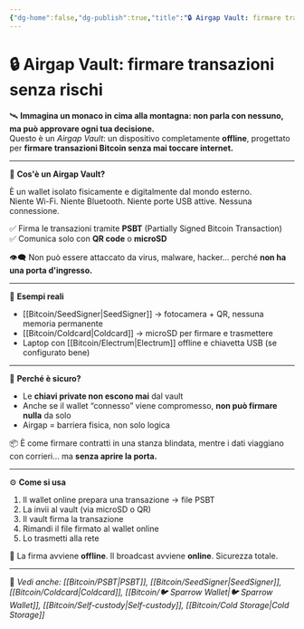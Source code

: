 ```yaml
---
{"dg-home":false,"dg-publish":true,"title":"🔒 Airgap Vault: firmare transazioni senza rischi","tags":["Bitcoin","Airgap","Sicurezza","PSBT","ColdStorage","SelfCustody"],"date":"2025-07-09","permalink":"/bitcoin/airgap-vault/","dgPassFrontmatter":true}
---
```



# 🔒 Airgap Vault: firmare transazioni senza rischi

🛰️ **Immagina un monaco in cima alla montagna: non parla con nessuno, ma può approvare ogni tua decisione.**  
Questo è un *Airgap Vault*: un dispositivo completamente **offline**, progettato per **firmare transazioni Bitcoin senza mai toccare internet.**

---

📡 **Cos'è un Airgap Vault?**

È un wallet isolato fisicamente e digitalmente dal mondo esterno.  
Niente Wi-Fi. Niente Bluetooth. Niente porte USB attive. Nessuna connessione.

✅ Firma le transazioni tramite **PSBT** (Partially Signed Bitcoin Transaction)  
✅ Comunica solo con **QR code** o **microSD**

👁️‍🗨️ Non può essere attaccato da virus, malware, hacker… perché **non ha una porta d'ingresso.**

---

🧱 **Esempi reali**

- [[Bitcoin/SeedSigner\|SeedSigner]] → fotocamera + QR, nessuna memoria permanente  
- [[Bitcoin/Coldcard\|Coldcard]] → microSD per firmare e trasmettere  
- Laptop con [[Bitcoin/Electrum\|Electrum]] offline e chiavetta USB (se configurato bene)

---

🔐 **Perché è sicuro?**

- Le **chiavi private non escono mai** dal vault  
- Anche se il wallet “connesso” viene compromesso, **non può firmare nulla** da solo  
- Airgap = barriera fisica, non solo logica

📦 È come firmare contratti in una stanza blindata, mentre i dati viaggiano con corrieri… ma **senza aprire la porta.**

---

⚙️ **Come si usa**

1. Il wallet online prepara una transazione → file PSBT  
2. La invii al vault (via microSD o QR)  
3. Il vault firma la transazione  
4. Rimandi il file firmato al wallet online  
5. Lo trasmetti alla rete

🧠 La firma avviene **offline**. Il broadcast avviene **online**. Sicurezza totale.

---

🔗 _Vedi anche: [[Bitcoin/PSBT\|PSBT]], [[Bitcoin/SeedSigner\|SeedSigner]], [[Bitcoin/Coldcard\|Coldcard]], [[Bitcoin/🐦 Sparrow Wallet\|🐦 Sparrow Wallet]], [[Bitcoin/Self-custody\|Self-custody]], [[Bitcoin/Cold Storage\|Cold Storage]]_